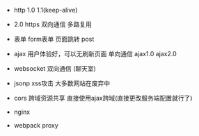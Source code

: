 - http 1.0 1.1(keep-alive) 
- 2.0 https 双向通信 多路复用
- 表单 form表单 页面跳转 post 
- ajax 用户体验好，可以无刷新页面 
  单向通信 ajax1.0 ajax2.0

- websocket
  双向通信 (聊天室)

- jsonp xss攻击 大多数网站在废弃中
- cors 跨域资源共享 直接使用ajax跨域(直接更改服务端配置就行了)
- nginx 
- webpack proxy
